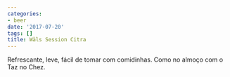 ```yaml
---
categories:
- beer
date: '2017-07-20'
tags: []
title: Wäls Session Citra
---
```


Refrescante, leve, fácil de tomar com comidinhas. Como no almoço com o Taz no Chez.